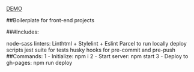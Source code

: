 [DEMO](https://PolishchukViacheslav.github.io/fe_template/)

##Boilerplate for front-end projects

###Includes:

node-sass
linters: Linthtml + Stylelint + Eslint
Parcel to run locally
deploy scripts
jest suite for tests
husky hooks for pre-commit and pre-push
##Commands: 
1 - Initialize: npm i 
2 - Start server: npm start 
3 - Deploy to gh-pages: npm run deploy

